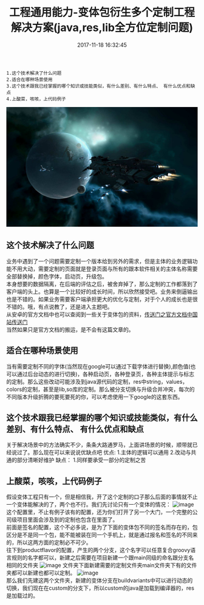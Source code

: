 ﻿---
title: 工程通用能力-变体包衍生多个定制工程解决方案(java,res,lib全方位定制问题)
date: 2017-11-18 16:32:45
tags: [工程,观点]
categories: android技能
---
```
1.这个技术解决了什么问题
2.适合在哪种场景使用
3.这个技术跟我已经掌握的哪个知识或技能类似，有什么差别、有什么特点、 有什么优点和缺点
4.上酸菜，咳咳，上代码例子
```
<!-- more -->
![image](project-productflavor-newproject/sky_picture.jpg)
## 这个技术解决了什么问题 ## 
业务中遇到了一个问题需要定制一个版本给到另外的需求，但是主体的业务逻辑功能不用大动，需要定制的页面就是登录页面与所有的跟本软件相关的主体名称需要全部替换掉，颜色字体，启动页，升级包。  
本身想要的数据隔离，在后端的评估之后，被舍弃掉了，那么定制的工作都落到了客户端的头上。也算是一个比较好的成长时间，所以欣然接受吧。业务来倒逼输出也是不错的。如果业务需要客户端承担更大的优化与定制，对于个人的成长也是很不错的。哦，有点说教了，还是进入主题吧。  
从安卓的官方文档中也可以查阅到一些关于变体包的资料，[传送门之官方文档中国站传送门](https://developer.android.google.cn/studio/build/build-variants.html)  
当然如果只是官方文档的搬运，是不会有这篇文章的。  

## 适合在哪种场景使用 ## 
当有需要定制不同的字体(当然现在google可以通过下载字体进行替换),颜色值(也可以通过后台动态的进行切换)，各种启动页，各种登录页，各种主体提示与标志的定制。那么这些改动可能涉及到java源代码的定制，res中string，values，colors的定制，甚至是lib,so库的定制。那么被分支切换与升级合并冲突，每次的不同版本升级折腾的要死要死的你，可以考虑使用一下google的这套东西。

## 这个技术跟我已经掌握的哪个知识或技能类似，有什么差别、有什么特点、 有什么优点和缺点  ##
关于解决场景中的方法确实不少，条条大路通罗马，上面讲场景的时候，顺带就已经说过了。那么现在可以来说说优缺点吧
优点:
1.主体的逻辑可以通用
2.改动与共通的部分清晰好维护
缺点：
1.同样要承受一部分的定制之苦

## 上酸菜，咳咳，上代码例子 ## 
假设变体工程只有一个，但是相信我，开了这个定制的口子那么后面的事情就不止一个变体能解决的了，两个也不行。我们先讨论只有一个变体的情况：
![image](http://7xjiyb.com1.z0.glb.clouddn.com/%E5%8F%98%E4%BD%93%E9%85%8D%E7%BD%AE.png?imageMogr2/crop/900x500)
这个配置里，不止有例子该有的配置，还为你们打开了另一个大门，一个完整的公司级项目里面会涉及到的定制也包含在里面了。  
前面是签名的配置，这个不必多说，是为了下面的变体包不同的签名而存在的，包区分是不是同一个包，能不能被装在同一个手机上，就是通过报名和签名的不同来的，所以这两方面的定制必不可少。  
往下到productflavor的配置，产生的两个分支，这个名字可以任意复合groovy语言规则的名字都可以，新建之后需要在项目新建一个跟main同级的命名跟分支名相同的文件夹
![image](http://7xjiyb.com1.z0.glb.clouddn.com/%E5%8F%98%E4%BD%93%E5%8C%85-%E6%96%B0%E5%BB%BA%E6%96%87%E4%BB%B6%E5%A4%B9.png?imageMogr2/crop/900x500)
文件夹下面新建需要的定制文件夹main文件夹下有的文件夹都可以新建也都可以定制。
![image](http://7xjiyb.com1.z0.glb.clouddn.com/%E5%8F%98%E4%BD%93%E6%96%B0%E5%BB%BA%E6%96%87%E4%BB%B6%E5%A4%B9-%E5%AE%9A%E5%88%B6%E9%A2%84%E7%95%99%E6%96%87%E4%BB%B6%E5%A4%B9.png)  
那么我们先建这两个文件夹，新建的变体分支在buildvariants中可以进行动态的切换，我们现在在custom的分支下，所以custom的java是加载到编译器的，res是加载过的。
